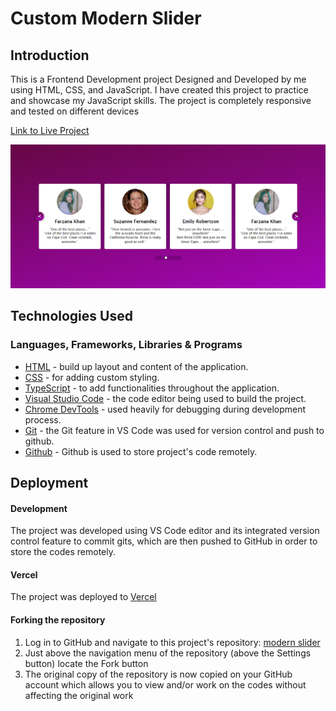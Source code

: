 # Custom Modern Slider

## Introduction

This is a Frontend Development project Designed and Developed by me using HTML, CSS, and JavaScript. I have created this project to practice and showcase my JavaScript skills. The project is completely responsive and tested on different devices

[Link to Live Project](https://modernslider.vercel.app/)

![slider](/images/slider.png)

## Technologies Used

### Languages, Frameworks, Libraries & Programs

- [HTML](https://developer.mozilla.org/en-US/docs/Web/HTML) - build up layout and content of the application.
- [CSS](https://www.w3schools.com/css/) - for adding custom styling.
- [TypeScript](https://www.typescriptlang.org/) - to add functionalities throughout the application.
- [Visual Studio Code](https://code.visualstudio.com/) - the code editor being used to build the project.
- [Chrome DevTools](https://developer.chrome.com/docs/devtools/) - used heavily for debugging during development process.
- [Git](https://git-scm.com/) - the Git feature in VS Code was used for version control and push to github.
- [Github](https://github.com/) - Github is used to store project's code remotely.

## Deployment

#### Development

The project was developed using VS Code editor and its integrated version control feature to commit gits, which are then pushed to GitHub in order to store the codes remotely.

#### Vercel

The project was deployed to [Vercel](https://vercel.com/)

#### Forking the repository

1. Log in to GitHub and navigate to this project's repository: [modern slider](https://github.com/muneebali500/custom-slider-js)
2. Just above the navigation menu of the repository (above the Settings button) locate the Fork button
3. The original copy of the repository is now copied on your GitHub account which allows you to view and/or work on the codes without affecting the original work
